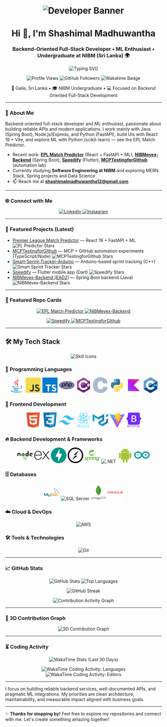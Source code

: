 <h1 align="center">
  <img src="https://raw.githubusercontent.com/TheDudeThatCode/TheDudeThatCode/master/Assets/Developer.gif" alt="Developer Banner" width="30%" height="10%">
</h1>

<h1 align="center">Hi 👋, I'm Shashimal Madhuwantha</h1>
<h3 align="center">Backend-Oriented Full-Stack Developer • ML Enthusiast • Undergraduate at NIBM (Sri Lanka) 🌍</h3>

<p align="center">
  <img src="https://readme-typing-svg.demolab.com?font=Fira+Code&size=22&pause=1000&color=A177FF&center=true&vCenter=true&width=800&lines=Building+reliable+backends+%26+clean+UIs;Exploring+ML+%28scikit-learn%2C+FastAPI%29;Open+to+collaboration+and+new+projects" alt="Typing SVG" />
  
</p>

<p align="center">
  <img src="https://komarev.com/ghpvc/?username=shashimalmadhuwantha&label=Profile%20Views&color=0e75b6&style=flat" alt="Profile Views">
  <img src="https://img.shields.io/github/followers/ShashimalMadhuwantha?label=Followers&style=social" alt="GitHub Followers">
  <img src="https://wakatime.com/badge/user/0283a1db-ade2-43f4-a544-83145c2b1301.svg" alt="Wakatime Badge">
</p>

<p align="center">📍 Galle, Sri Lanka • 🎓 NIBM Undergraduate • 💻 Focused on Backend Oriented Full-Stack Development</p>



<hr />

### 🚀 About Me
Backend-oriented full-stack developer and ML enthusiast, passionate about building reliable APIs and modern applications. I work mainly with Java (Spring Boot), Node.js/Express, and Python (FastAPI), build UIs with React 19 + Vite, and explore ML with Python (scikit-learn) — see the EPL Match Predictor.

- Recent work: **[EPL Match Predictor](https://github.com/ShashimalMadhuwantha/PrimerLeagueStatPredictionMLModel)** (React + FastAPI + ML), **[NIBMevex-Backend](https://github.com/ShashimalMadhuwantha/NIBMevex-Backend)** (Spring Boot), **[Speedify](https://github.com/ShashimalMadhuwantha/Speedify)** (Flutter), **[MCPTestingforGIthub](https://github.com/ShashimalMadhuwantha/MCPTestingforGIthub)** (automation lab)
- Currently studying **Software Engineering at NIBM** and exploring MERN Stack, Spring projects and Data Science
- 📫 Reach me at **shashimalmadhuwantha12@gmail.com**

<hr />

### 🌐 Connect with Me
<p align="center">
  <a href="https://www.linkedin.com/in/shashimal-madhuwantha-82b74431b/" target="_blank">
    <img src="https://img.shields.io/badge/LinkedIn-0077B5?logo=linkedin&logoColor=white&style=for-the-badge" alt="LinkedIn">
  </a>
  <a href="https://instagram.com/_shashimal" target="_blank">
    <img src="https://img.shields.io/badge/Instagram-E4405F?logo=instagram&logoColor=white&style=for-the-badge" alt="Instagram">
  </a>
</p>

<hr />

### 🌟 Featured Projects (Latest)

- <a href="https://github.com/ShashimalMadhuwantha/PrimerLeagueStatPredictionMLModel">Premier League Match Predictor</a> — React 19 + FastAPI + ML
  <img src="https://img.shields.io/github/stars/ShashimalMadhuwantha/PrimerLeagueStatPredictionMLModel?style=social" alt="PL Predictor Stars"/>
- <a href="https://github.com/ShashimalMadhuwantha/MCPTestingforGIthub">MCPTestingforGIthub</a> — MCP + GitHub automation experiments (TypeScript/Node)
  <img src="https://img.shields.io/github/stars/ShashimalMadhuwantha/MCPTestingforGIthub?style=social" alt="MCPTestingforGIthub Stars"/>
- <a href="https://github.com/ShashimalMadhuwantha/Smart-Sprint-Tracker-Arduino">Smart-Sprint-Tracker-Arduino</a> — Arduino-based sprint tracking (C++)
  <img src="https://img.shields.io/github/stars/ShashimalMadhuwantha/Smart-Sprint-Tracker-Arduino?style=social" alt="Smart Sprint Tracker Stars"/>
 - <a href="https://github.com/ShashimalMadhuwantha/Speedify">Speedify</a> — Flutter mobile app (Dart)
   <img src="https://img.shields.io/github/stars/ShashimalMadhuwantha/Speedify?style=social" alt="Speedify Stars"/>
 - <a href="https://github.com/ShashimalMadhuwantha/NIBMevex-Backend">NIBMevex-Backend (EAD2)</a> — Spring Boot backend (Java)
   <img src="https://img.shields.io/github/stars/ShashimalMadhuwantha/NIBMevex-Backend?style=social" alt="NIBMevex-Backend Stars"/>

<hr />

### 🔖 Featured Repo Cards
<p align="center">
  <a href="https://github.com/ShashimalMadhuwantha/PrimerLeagueStatPredictionMLModel">
    <img src="https://github-readme-stats.vercel.app/api/pin/?username=ShashimalMadhuwantha&repo=PrimerLeagueStatPredictionMLModel&theme=radical&hide_border=true" alt="EPL Match Predictor" />
  </a>
  <a href="https://github.com/ShashimalMadhuwantha/NIBMevex-Backend">
    <img src="https://github-readme-stats.vercel.app/api/pin/?username=ShashimalMadhuwantha&repo=NIBMevex-Backend&theme=radical&hide_border=true" alt="NIBMevex-Backend" />
  </a>
</p>

<p align="center">
  <a href="https://github.com/ShashimalMadhuwantha/Speedify">
    <img src="https://github-readme-stats.vercel.app/api/pin/?username=ShashimalMadhuwantha&repo=Speedify&theme=radical&hide_border=true" alt="Speedify" />
  </a>
  <a href="https://github.com/ShashimalMadhuwantha/MCPTestingforGIthub">
    <img src="https://github-readme-stats.vercel.app/api/pin/?username=ShashimalMadhuwantha&repo=MCPTestingforGIthub&theme=radical&hide_border=true" alt="MCPTestingforGIthub" />
  </a>
</p>

<hr />

## 🛠️ My Tech Stack

<p align="center">
  <img src="https://skillicons.dev/icons?i=java,js,ts,python,cs,php,kotlin,cpp,html,css,react,tailwind,vite,materialui,nodejs,express,fastapi,spring,dotnet,android,arduino,mysql,postgres,mongodb,git,aws&perline=10" alt="Skill Icons" />
</p>

### 🚀 Programming Languages  
<p align="center">
  <img src="https://raw.githubusercontent.com/devicons/devicon/master/icons/java/java-original.svg" alt="Java" width="50" height="50"/>
  <img src="https://raw.githubusercontent.com/devicons/devicon/master/icons/javascript/javascript-original.svg" alt="JavaScript" width="50" height="50"/>
  <img src="https://raw.githubusercontent.com/devicons/devicon/master/icons/typescript/typescript-original.svg" alt="TypeScript" width="50" height="50"/>
  <img src="https://raw.githubusercontent.com/devicons/devicon/master/icons/php/php-original.svg" alt="PHP" width="50" height="50"/>
  <img src="https://raw.githubusercontent.com/devicons/devicon/master/icons/csharp/csharp-original.svg" alt="C#" width="50" height="50"/>
  <img src="https://raw.githubusercontent.com/devicons/devicon/master/icons/c/c-original.svg" alt="C" width="50" height="50"/>
  <img src="https://raw.githubusercontent.com/devicons/devicon/master/icons/python/python-original.svg" alt="Python" width="50" height="50"/>
  <img src="https://raw.githubusercontent.com/devicons/devicon/master/icons/kotlin/kotlin-original.svg" alt="Kotlin" width="50" height="50"/>
  <img src="https://raw.githubusercontent.com/devicons/devicon/master/icons/cplusplus/cplusplus-original.svg" alt="C++" width="50" height="50"/>
</p>

### 🎨 Frontend Development  
<p align="center">
  <img src="https://raw.githubusercontent.com/devicons/devicon/master/icons/html5/html5-original.svg" alt="HTML" width="50" height="50"/>
  <img src="https://raw.githubusercontent.com/devicons/devicon/master/icons/css3/css3-original.svg" alt="CSS" width="50" height="50"/>
  <img src="https://raw.githubusercontent.com/devicons/devicon/master/icons/tailwindcss/tailwindcss-original.svg" alt="Tailwind CSS" width="50" height="50"/>
  <img src="https://raw.githubusercontent.com/devicons/devicon/master/icons/react/react-original-wordmark.svg" alt="React.js" width="50" height="50"/>
  <img src="https://raw.githubusercontent.com/devicons/devicon/master/icons/materialui/materialui-original.svg" alt="Material UI" width="50" height="50"/>
  <img src="https://raw.githubusercontent.com/devicons/devicon/master/icons/vitejs/vitejs-original.svg" alt="Vite" width="50" height="50"/>
   <img src="https://raw.githubusercontent.com/devicons/devicon/master/icons/bootstrap/bootstrap-plain-wordmark.svg" alt="Bootstrap" width="50" height="50"/>
</p>

### 🔥 Backend Development & Frameworks  
<p align="center">
  <img src="https://raw.githubusercontent.com/devicons/devicon/master/icons/nodejs/nodejs-original-wordmark.svg" alt="Node.js" width="50" height="50"/>
  <img src="https://raw.githubusercontent.com/devicons/devicon/master/icons/express/express-original.svg" alt="Express.js" width="50" height="50"/>
  <img src="https://raw.githubusercontent.com/devicons/devicon/master/icons/fastapi/fastapi-original.svg" alt="FastAPI" width="50" height="50"/>
  <img src="https://raw.githubusercontent.com/devicons/devicon/master/icons/socketio/socketio-original.svg" alt="Socket.io" width="50" height="50"/>
  <img src="https://raw.githubusercontent.com/devicons/devicon/master/icons/spring/spring-original-wordmark.svg" alt="Spring Boot" width="50" height="50"/>
  <img src="https://upload.wikimedia.org/wikipedia/commons/e/ee/.NET_Core_Logo.svg" alt=".NET" width="50" height="50"/>
  <img src="https://raw.githubusercontent.com/devicons/devicon/master/icons/android/android-original.svg" alt="Android" width="50" height="50"/>
  <img src="https://raw.githubusercontent.com/devicons/devicon/master/icons/arduino/arduino-original.svg" alt="Arduino" width="50" height="50"/>
</p>

### 🗄️ Databases  
<p align="center">
  <img src="https://raw.githubusercontent.com/devicons/devicon/master/icons/mysql/mysql-original-wordmark.svg" alt="MySQL" width="50" height="50"/>
  <img src="https://www.svgrepo.com/show/303229/microsoft-sql-server-logo.svg" alt="SQL Server" width="50" height="50"/>
  <img src="https://raw.githubusercontent.com/devicons/devicon/master/icons/mongodb/mongodb-original-wordmark.svg" alt="MongoDB" width="50" height="50"/>
   <img src="https://raw.githubusercontent.com/devicons/devicon/master/icons/oracle/oracle-original.svg" alt="Oracle" width="50" height="50"/>
</p>

### ☁️ Cloud & DevOps  
<p align="center">
  <img src="https://upload.wikimedia.org/wikipedia/commons/9/93/Amazon_Web_Services_Logo.svg" alt="AWS" width="50" height="50"/>
</p>

### 🛠️ Tools & Technologies  
<p align="center">
  <img src="https://www.vectorlogo.zone/logos/git-scm/git-scm-icon.svg" alt="Git" width="50" height="50"/>
</p>


<hr />

### 📈 GitHub Stats
<p align="center">
  <img src="https://github-readme-stats.vercel.app/api?username=shashimalmadhuwantha&show_icons=true&locale=en&theme=radical&cache_seconds=1800" alt="GitHub Stats">
    <img src="https://github-readme-stats.vercel.app/api/top-langs?username=shashimalmadhuwantha&show_icons=true&locale=en&layout=compact&theme=radical&cache_seconds=1800" alt="Top Languages">
</p>



<p align="center">
  <img src="https://github-readme-streak-stats.herokuapp.com/?user=shashimalmadhuwantha&theme=radical" alt="GitHub Streak">
</p>

<p align="center">
  <img src="https://github-readme-activity-graph.vercel.app/graph?username=ShashimalMadhuwantha&theme=dracula&hide_border=true" alt="Contribution Activity Graph" />
</p>

<hr />

### 🧊 3D Contribution Graph
<p align="center">
  <img src="https://raw.githubusercontent.com/ShashimalMadhuwantha/ShashimalMadhuwantha/output/profile-3d-contrib/profile-night-rainbow.svg" alt="3D Contribution Graph" />
</p>

<hr />

### ⏳ Coding Activity
<p align="center">
  <img src="https://github-readme-stats.vercel.app/api/wakatime?username=Shashimal&theme=radical&hide_border=true&range=last_30_days" alt="WakaTime Stats (Last 30 Days)" />
</p>

<p align="center">
  <!-- Fallback: Direct WakaTime share graphs to ensure visibility -->
  <img src="https://wakatime.com/share/@0283a1db-ade2-43f4-a544-83145c2b1301/e82bf264-45ed-4663-8cbb-ba346159410d.svg" alt="WakaTime Coding Activity: Languages">
  <img src="https://wakatime.com/share/@0283a1db-ade2-43f4-a544-83145c2b1301/7910cfa6-81f3-4c18-9ad2-2f5bafa79e38.svg" alt="WakaTime Coding Activity: Editors">
</p>

<hr />


I focus on building reliable backend services, well-documented APIs, and pragmatic ML integrations. My priorities are clean architecture, maintainability, and measurable impact aligned with business goals.

<hr />

✨ **Thanks for stopping by!** Feel free to explore my repositories and connect with me. Let's create something amazing together!
